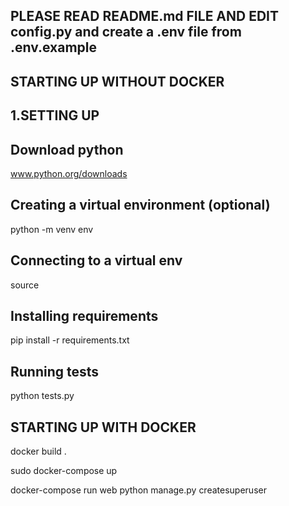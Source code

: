 ##  PLEASE READ README.md FILE AND EDIT config.py and create a .env file from .env.example


## STARTING UP WITHOUT DOCKER

## 1.SETTING UP
## Download python
www.python.org/downloads

## Creating a virtual environment (optional)
python -m venv env

## Connecting to a virtual env
source <path to activate file>

## Installing requirements
pip install -r requirements.txt

## Running tests

python tests.py




## STARTING UP WITH DOCKER


docker build .

sudo docker-compose up

docker-compose run web python manage.py createsuperuser


